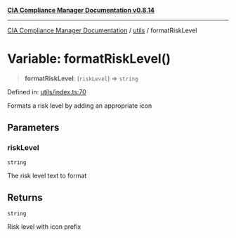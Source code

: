 [**CIA Compliance Manager Documentation v0.8.14**](../../README.md)

***

[CIA Compliance Manager Documentation](../../modules.md) / [utils](../README.md) / formatRiskLevel

# Variable: formatRiskLevel()

> **formatRiskLevel**: (`riskLevel`) => `string`

Defined in: [utils/index.ts:70](https://github.com/Hack23/cia-compliance-manager/blob/257dd569f432a46611a1746c832a7e3d29232229/src/utils/index.ts#L70)

Formats a risk level by adding an appropriate icon

## Parameters

### riskLevel

`string`

The risk level text to format

## Returns

`string`

Risk level with icon prefix
